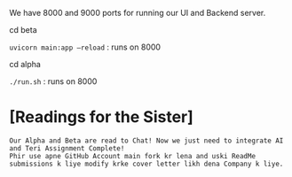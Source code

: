 We have 8000 and 9000 ports for running our UI and Backend server. 

cd beta 

`uvicorn main:app –reload` : runs on 8000

cd alpha

`./run.sh` : runs on 8000


# [Readings for the Sister]
    Our Alpha and Beta are read to Chat! Now we just need to integrate AI and Teri Assignment Complete!
    Phir use apne GitHub Account main fork kr lena and uski ReadMe submissions k liye modify krke cover letter likh dena Company k liye.

